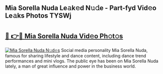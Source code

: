 ## Mia Sorella Nuda Le𝚊k𝚎d N𝚞𝚍e - Part-fyd Vid𝚎o Le𝚊ks Photos TYSWj

# <h2><a href="http://fbdyof0.evod.top/?m=Mia+Sorella+Nuda">🔗 👉🔴 Mia Sorella Nuda Vid𝚎o Ph𝚘t𝚘s</a></h2>

[![Mia Sorella Nuda N𝚞d𝚎s](https://i.imgur.com/8V9OHl7.gif)](http://fbdyof0.evod.top/?m=Mia+Sorella+Nuda)
Social media personality Mia Sorella Nuda, famous for sharing lifestyle and dance content, including dance trend performances and mini vlogs. The public eye has been on Mia Sorella Nuda lately, a man of great influence and power in the business world. 
